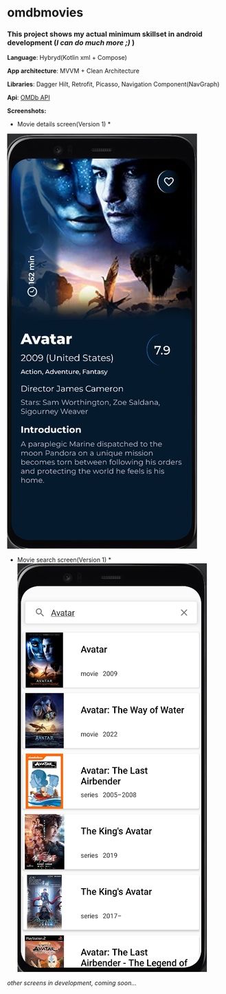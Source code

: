 # omdbmovies
### This project shows my actual minimum skillset in android development (*I can do much more ;)* )

**Language**: Hybryd(Kotlin xml + Compose)

**App architecture**: MVVM + Clean Architecture

**Libraries**: Dagger Hilt, Retrofit, Picasso, Navigation Component(NavGraph)

**Api**: [OMDb API](https://www.omdbapi.com)

**Screenshots:**

* Movie details screen(Version 1) *

![](screenshots/MovieDetailsScreenshot.png)


* Movie search screen(Version 1) *
![](screenshots/MovieSearchScreenshot.png)


*other screens in development, coming soon...*
